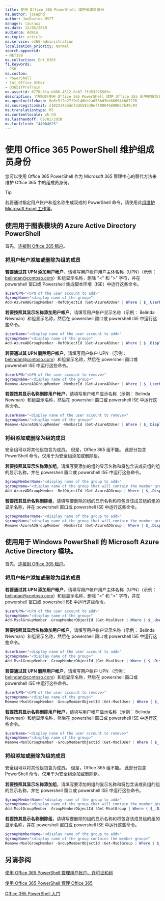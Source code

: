 ```yaml
---
title: 使用 Office 365 PowerShell 维护组成员身份
ms.author: josephd
author: JoeDavies-MSFT
manager: laurawi
ms.date: 12/06/2019
audience: Admin
ms.topic: article
ms.service: o365-administration
localization_priority: Normal
search.appverid:
- MET150
ms.collection: Ent_O365
f1.keywords:
- CSH
ms.custom:
- PowerShell
- Ent_Office_Other
- O365ITProTrain
ms.assetid: 6770c5fa-b886-4512-8c67-ffd53226589e
description: 了解如何使用 Office 365 PowerShell 维护 Office 365 组中的成员身份。
ms.openlocfilehash: 0e6c5f2e27f9d146bb2a053bd3bdb6694fb07276
ms.sourcegitcommit: d1022143bdefdd5583d8eff08046808657b49c94
ms.translationtype: MT
ms.contentlocale: zh-CN
ms.lasthandoff: 05/02/2020
ms.locfileid: "44004625"
---
```

# <a name="maintain-group-membership-with-office-365-powershell"></a>使用 Office 365 PowerShell 维护组成员身份

您可以使用 Office 365 PowerShell 作为 Microsoft 365 管理中心的替代方法来维护 Office 365 中的组成员身份。 

> [!TIP]
> 若要通过指定用户帐户和组名称生成现成的 PowerShell 命令，请使用此[组维护 Microsoft Excel 工作簿](https://github.com/MicrosoftDocs/OfficeDocs-Enterprise/raw/live/Enterprise/media/maintain-group-membership-with-office-365-powershell/GroupMaintPowerShellGenerator.xlsx)。 

## <a name="use-the-azure-active-directory-powershell-for-graph-module"></a>使用用于图表模块的 Azure Active Directory PowerShell
首先，[连接到 Office 365 租户](connect-to-office-365-powershell.md#connect-with-the-azure-active-directory-powershell-for-graph-module)。

### <a name="add-or-remove-user-accounts-as-members-of-a-group"></a>将用户帐户添加或删除为组的成员

**若要通过其 UPN 添加用户帐户**，请填写用户帐户用户主体名称（UPN）（示例： belindan@contoso.com）和组显示名称，删除 "<" 和 ">" 字符，并在 powershell 窗口或 Powershell 集成脚本环境（ISE）中运行这些命令。

```powershell
$userUPN="<UPN of the user account to add>"
$groupName="<display name of the group>"
Add-AzureADGroupMember -RefObjectId (Get-AzureADUser | Where { $_.UserPrincipalName -eq $userUPN }).ObjectID -ObjectId (Get-AzureADGroup | Where { $_.DisplayName -eq $groupName }).ObjectID
```

**若要按照其显示名称添加用户帐户**，请填写用户帐户显示名称（示例： Belinda Newman）和组显示名称，然后在 powershell 窗口或 powershell ISE 中运行这些命令。

```powershell
$userName="<display name of the user account to add>"
$groupName="<display name of the group>"
Add-AzureADGroupMember -RefObjectId (Get-AzureADUser | Where { $_.DisplayName -eq $userName }).ObjectID -ObjectId (Get-AzureADGroup | Where { $_.DisplayName -eq $groupName }).ObjectID
```

**若要通过其 UPN 删除用户帐户**，请填写用户帐户 UPN （示例： belindan@contoso.com）和组显示名称，然后在 powershell 窗口或 powershell ISE 中运行这些命令。

```powershell
$userUPN="<UPN of the user account to remove>"
$groupName="<display name of the group>"
Remove-AzureADGroupMember -MemberId (Get-AzureADUser | Where { $_.UserPrincipalName -eq $userUPN }).ObjectID -ObjectID (Get-AzureADGroup | Where { $_.DisplayName -eq $groupName }).ObjectID
```

**若要按其显示名称删除用户帐户**，请填写用户帐户显示名称（示例： Belinda Newman）和组显示名称，然后在 powershell 窗口或 powershell ISE 中运行这些命令。

```powershell
$userName="<display name of the user account to remove>"
$groupName="<display name of the group>"
Remove-AzureADGroupMember -MemberId (Get-AzureADUser | Where { $_.DisplayName -eq $userName }).ObjectID -ObjectID (Get-AzureADGroup | Where { $_.DisplayName -eq $groupName }).ObjectID
```

### <a name="add-or-remove-groups-as-members-of-a-group"></a>将组添加或删除为组的成员

安全组可以将其他组包含为成员。 但是，Office 365 组不能。 此部分包含 PowerShell 命令，仅用于为安全组添加或删除组。

**若要按照其显示名称添加组**，请填写要添加的组的显示名称和将包含该成员组的组的显示名称，并在 powershell 窗口或 powershell ISE 中运行这些命令。

```powershell
$groupMemberName="<display name of the group to add>"
$groupName="<display name of the group that will contain the member group>"
Add-AzureADGroupMember -RefObjectId (Get-AzureADGroup | Where { $_.DisplayName -eq $groupMemberName }).ObjectID -ObjectID (Get-AzureADGroup | Where { $_.DisplayName -eq $groupName }).ObjectID
```

**若要按其显示名称删除组**，请填写要删除的组的显示名称和将包含该成员组的组的显示名称，并在 powershell 窗口或 powershell ISE 中运行这些命令。

```powershell
$groupMemberName="<display name of the group to add>"
$groupName="<display name of the group that will contain the member group>"
Remove-AzureADGroupMember -MemberId (Get-AzureADGroup | Where { $_.DisplayName -eq $groupMemberName }).ObjectID -ObjectID (Get-AzureADGroup | Where { $_.DisplayName -eq $groupName }).ObjectID
```

## <a name="use-the-microsoft-azure-active-directory-module-for-windows-powershell"></a>使用用于 Windows PowerShell 的 Microsoft Azure Active Directory 模块。

首先，[连接到 Office 365 租户](connect-to-office-365-powershell.md#connect-with-the-microsoft-azure-active-directory-module-for-windows-powershell)。


### <a name="add-or-remove-user-accounts-as-members-of-a-group"></a>将用户帐户添加或删除为组的成员

**若要通过其 UPN 添加用户帐户**，请填写用户帐户用户主体名称（UPN）（示例： belindan@contoso.com）和组显示名称，删除 "<" 和 ">" 字符，并在 powershell 窗口或 powershell ISE 中运行这些命令。

```powershell
$userUPN="<UPN of the user account to add>"
$groupName="<display name of the group>"
Add-MsolGroupMember -GroupMemberObjectId (Get-MsolUser | Where { $_.UserPrincipalName -eq $userUPN }).ObjectID -GroupObjectId (Get-MsolGroup | Where { $_.DisplayName -eq $groupName }).ObjectID
```

**若要按照其显示名称添加用户帐户**，请填写用户帐户显示名称（示例： Belinda Newman）和组显示名称，然后在 powershell 窗口或 powershell ISE 中运行这些命令。

```powershell
$userName="<display name of the user account to add>"
$groupName="<display name of the group>"
Add-MsolGroupMember -GroupMemberObjectId (Get-MsolUser | Where { $_.DisplayName -eq $userName }).ObjectID -GroupObjectId (Get-MsolGroup | Where { $_.DisplayName -eq $groupName }).ObjectID
```

**若要通过其 UPN 删除用户帐户**，请填写用户帐户 UPN （示例： belindan@contoso.com）和组显示名称，然后在 powershell 窗口或 powershell ISE 中运行这些命令。

```powershell
$userUPN="<UPN of the user account to remove>"
$groupName="<display name of the group>"
Remove-MsolGroupMember -GroupMemberObjectId (Get-MsolUser | Where { $_.UserPrincipalName -eq $userUPN }).ObjectID -GroupObjectId (Get-MsolGroup | Where { $_.DisplayName -eq $groupName }).ObjectID
```

**若要按其显示名称删除用户帐户**，请填写用户帐户显示名称（示例： Belinda Newman）和组显示名称，然后在 powershell 窗口或 powershell ISE 中运行这些命令。

```powershell
$userName="<display name of the user account to remove>"
$groupName="<display name of the group>"
Remove-MsolGroupMember -GroupMemberObjectId (Get-MsolUser | Where { $_.DisplayName -eq $userName }).ObjectID -GroupObjectId (Get-MsolGroup | Where { $_.DisplayName -eq $groupName }).ObjectID
```

### <a name="add-or-remove-groups-as-members-of-a-group"></a>将组添加或删除为组的成员

安全组可以将其他组包含为成员。 但是，Office 365 组不能。 此部分包含 PowerShell 命令，仅用于为安全组添加或删除组。

**若要按照其显示名称添加组**，请填写要添加的组的显示名称和将包含该成员组的组的显示名称，并在 powershell 窗口或 powershell ISE 中运行这些命令。

```powershell
$groupMemberName="<display name of the group to add>"
$groupName="<display name of the group that will contain the member group>"
Add-MsolGroupMember -GroupMemberObjectId (Get-MsolGroup | Where { $_.DisplayName -eq $groupMemberName }).ObjectID -GroupObjectId (Get-MsolGroup | Where { $_.DisplayName -eq $groupName }).ObjectID -GroupMemberType Group
```

**若要按其显示名称删除组**，请填写要删除的组的显示名称和将包含该成员组的组的显示名称，并在 powershell 窗口或 powershell ISE 中运行这些命令。

```powershell
$groupMemberName="<display name of the group to add>"
$groupName="<display name of the group contains the member group>"
Remove-MsolGroupMember -GroupMemberObjectId (Get-MsolGroup | Where { $_.DisplayName -eq $groupMemberName }).ObjectID -GroupObjectId (Get-MsolGroup | Where { $_.DisplayName -eq $groupName }).ObjectID -GroupMemberType Group
```

## <a name="see-also"></a>另请参阅

[使用 Office 365 PowerShell 管理用户帐户、许可证和组](manage-user-accounts-and-licenses-with-office-365-powershell.md)
  
[使用 Office 365 PowerShell 管理 Office 365](manage-office-365-with-office-365-powershell.md)
  
[Office 365 PowerShell 入门](getting-started-with-office-365-powershell.md)

